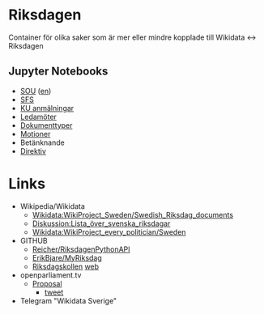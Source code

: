 # Riksdagen
Container för olika saker som är mer eller mindre kopplade till Wikidata <-> Riksdagen
## Jupyter Notebooks
* [SOU](https://github.com/salgo60/open-data-examples/blob/master/Riksdagens%20dokument%20SOU.ipynb) ([en](https://github.com/salgo60/open-data-examples/blob/master/Riksdagens%20dokument%20Motioner-en.ipynb))
* [SFS](https://github.com/salgo60/open-data-examples/blob/master/Riksdagens%20dokument%20SFS.ipynb)
* [KU anmälningar](https://github.com/salgo60/open-data-examples/blob/master/Riksdagens%20dokument%20KU-anm%C3%A4lningar.ipynb)
* [Ledamöter](https://github.com/salgo60/open-data-examples/blob/master/Riksdagens%20ledam%C3%B6ter.ipynb)
* [Dokumenttyper](https://github.com/salgo60/open-data-examples/blob/master/Riksdagens%20dokumenttyper.ipynb)
* [Motioner](https://github.com/salgo60/open-data-examples/blob/master/Riksdagens%20dokument%20Motioner.ipynb)
* Betänknande
* [Direktiv](https://github.com/salgo60/open-data-examples/blob/master/Riksdagens%20dokument%20Kommitt%C3%A9direktiv.ipynb)
# Links
* Wikipedia/Wikidata
  * [Wikidata:WikiProject_Sweden/Swedish_Riksdag_documents](https://www.wikidata.org/wiki/Wikidata:WikiProject_Sweden/Swedish_Riksdag_documents)
  * [Diskussion:Lista_över_svenska_riksdagar](https://sv.wikipedia.org/wiki/Diskussion:Lista_%C3%B6ver_svenska_riksdagar)
  * [Wikidata:WikiProject_every_politician/Sweden](https://www.wikidata.org/wiki/Wikidata:WikiProject_every_politician/Sweden)
* GITHUB
  * [Reicher/RiksdagenPythonAPI](https://github.com/Reicher/RiksdagenPythonAPI)
  * [ErikBjare/MyRiksdag](https://github.com/ErikBjare/MyRiksdag)
  * [Riksdagskollen](https://github.com/axelca/riksdagskollen) [web](https://rikskoll.netlify.app/)
* openparliament.tv
  * [Proposal](https://openparliament.tv/proposal)
    * [tweet](https://twitter.com/OpenHypervideo/status/1270285255107399685)
* Telegram "Wikidata Sverige"
